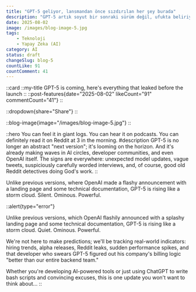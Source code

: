 ```yaml
---
title: "GPT-5 geliyor, lansmandan önce sızdırılan her şey burada"
description: "GPT-5 artık soyut bir sonraki sürüm değil, ufukta beliriyor. Ve şimdiden yapay zekaçevrelerinde, geliştirici topluluklarında ve hatta OpenAI nin kendisinde yankı uyandırmaya başladı. İşaretler her yerde: beklenmedik model güncellemeleri, muğlak tweetler, şüpheli derecede dikkatli ifadelerle yazılmış röportajlar ve tabii ki, Tanrı'nın işini yapan eski güzel Reddit dedektifleri."
date: 2025-08-02
image: /images/blog-image-5.jpg
tags:
    - Teknoloji
    - Yapay Zeka (AI)
category: AI
status: draft
changeSlug: blog-5
countLike: 91
countComment: 41
---
```


::card
::my-title
GPT-5 is coming, here's everything that leaked before the launch
::
::post-features{date="2025-08-02" likeCount="91" commentCount="41"}
::

::dropdown{share="Share"}
::

::blog-image{image="/images/blog-image-5.jpg"}
::

::hero
You can feel it in giant logs. You can hear it on podcasts. You can definitely read it on Reddit at 3 in the morning.
#description
GPT-5 is no longer an abstract "next version"; it's looming on the horizon. And it's already making waves in AI circles, developer communities, and even OpenAI itself. The signs are everywhere: unexpected model updates, vague tweets, suspiciously carefully worded interviews, and, of course, good old Reddit detectives doing God's work.
::

Unlike previous versions, where OpenAI made a flashy announcement with a landing page and some technical documentation, GPT-5 is rising like a storm cloud. Silent. Ominous. Powerful.

::alert{type="error"}

Unlike previous versions, which OpenAI flashily announced with a splashy landing page and some technical documentation, GPT-5 is rising like a storm cloud. Quiet. Ominous. Powerful.

We're not here to make predictions; we'll be tracking real-world indicators: hiring trends, alpha releases, Reddit leaks, sudden performance spikes, and that developer who swears GPT-5 figured out his company's billing logic "better than our entire backend team."

Whether you're developing AI-powered tools or just using ChatGPT to write bash scripts and convincing excuses, this is one update you won't want to think about...
::